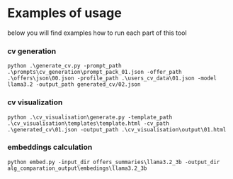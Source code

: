 # Examples of usage

below you will find examples how to run each part of this tool

### cv generation

```
python .\generate_cv.py -prompt_path .\prompts\cv_generation\prompt_pack_01.json -offer_path .\offers\json\00.json -profile_path .\users_cv_data\01.json -model llama3.2 -output_path generated_cv/02.json
```

### cv visualization

```
python .\cv_visualisation\generate.py -template_path .\cv_visualisation\templates\template.html -cv_path .\generated_cv\01.json -output_path .\cv_visualisation\output\01.html
```

### embeddings calculation

```
python embed.py -input_dir offers_summaries\llama3.2_3b -output_dir alg_comparation_output\embedings\llama3.2_3b
```